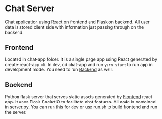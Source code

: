 # Chat Server
Chat application using React on frontend and Flask on backend. All user data is stored client side with information just passing through on the backend.

## Frontend
Located in chat-app folder. It is a single page app using React generated by create-react-app cli. In dev, cd chat-app and run `yarn start` to run app in development mode. You need to run [Backend](#backend) as well.

## Backend
Python flask server that serves static assets generated by [Frontend](#frontend) react app. It uses Flask-SocketIO to facilitate chat features. All code is contained in server.py. You can run this for dev or use run.sh to build frontend and run the server.
